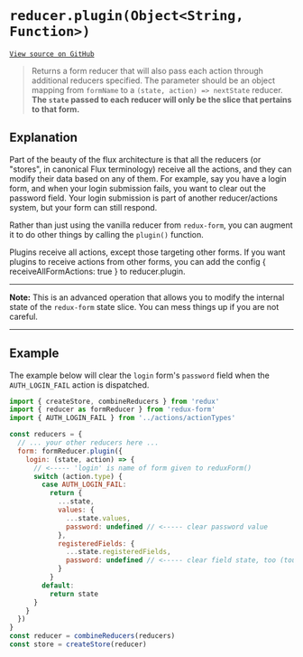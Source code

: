 # `reducer.plugin(Object<String, Function>)`

[`View source on GitHub`](https://github.com/erikras/redux-form/blob/master/src/reducer.js#L369)

> Returns a form reducer that will also pass each action through additional reducers specified.
> The parameter should be an object mapping from `formName` to a `(state, action) => nextState`
> reducer. **The `state` passed to each reducer will only be the slice that pertains to that form.**

## Explanation

Part of the beauty of the flux architecture is that all the reducers (or "stores", in canonical
Flux terminology) receive all the actions, and they can modify their data based on any of them.
For example, say you have a login form, and when your login submission fails, you want to clear
out the password field. Your login submission is part of another reducer/actions system, but
your form can still respond.

Rather than just using the vanilla reducer from `redux-form`, you can augment it to do other
things by calling the `plugin()` function.

Plugins receive all actions, except those targeting other forms. If you want plugins to receive
actions from other forms, you can add the config { receiveAllFormActions: true } to
reducer.plugin.

---

**Note:** This is an advanced operation that allows you to modify the internal state of the
`redux-form` state slice. You can mess things up if you are not careful.

---

## Example

The example below will clear the `login` form's `password` field when the `AUTH_LOGIN_FAIL`
action is dispatched.

```javascript
import { createStore, combineReducers } from 'redux'
import { reducer as formReducer } from 'redux-form'
import { AUTH_LOGIN_FAIL } from '../actions/actionTypes'

const reducers = {
  // ... your other reducers here ...
  form: formReducer.plugin({
    login: (state, action) => {
      // <----- 'login' is name of form given to reduxForm()
      switch (action.type) {
        case AUTH_LOGIN_FAIL:
          return {
            ...state,
            values: {
              ...state.values,
              password: undefined // <----- clear password value
            },
            registeredFields: {
              ...state.registeredFields,
              password: undefined // <----- clear field state, too (touched, etc.)
            }
          }
        default:
          return state
      }
    }
  })
}
const reducer = combineReducers(reducers)
const store = createStore(reducer)
```
